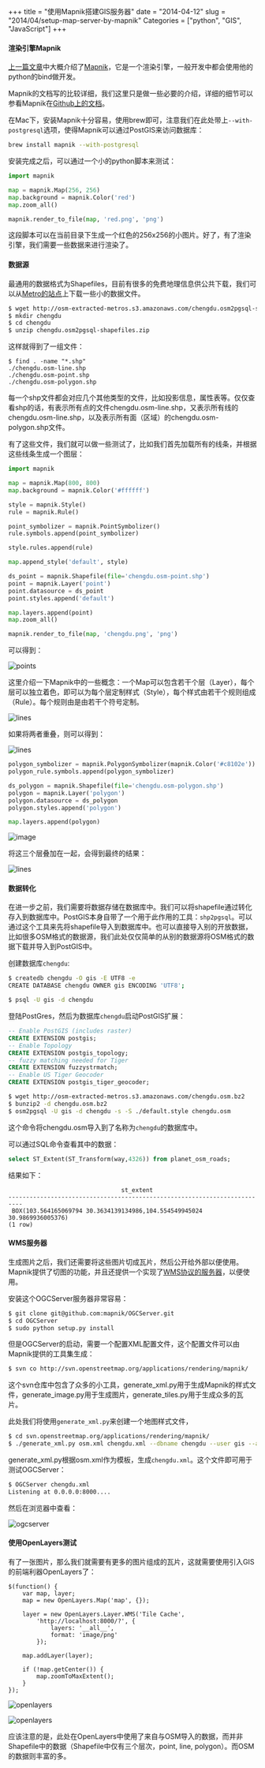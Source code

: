 +++
title = "使用Mapnik搭建GIS服务器"
date = "2014-04-12"
slug = "2014/04/setup-map-server-by-mapnik"
Categories = ["python", "GIS", "JavaScript"]
+++

#### 渲染引擎Mapnik

[上一篇文章](http://icodeit.org/2014/04/intro-map-gis/)中大概介绍了[Mapnik](https://github.com/mapnik)，它是一个渲染引擎，一般开发中都会使用他的python的bind做开发。

Mapnik的文档写的比较详细，我们这里只是做一些必要的介绍，详细的细节可以参看Mapnik在[Github上的文档](https://github.com/mapnik/mapnik/wiki)。

在Mac下，安装Mapnik十分容易，使用brew即可，注意我们在此处带上`--with-postgresql`选项，使得Mapnik可以通过PostGIS来访问数据库：

```sh
brew install mapnik --with-postgresql
```

安装完成之后，可以通过一个小的python脚本来测试：

```python
import mapnik

map = mapnik.Map(256, 256)
map.background = mapnik.Color('red')
map.zoom_all()

mapnik.render_to_file(map, 'red.png', 'png')
```

这段脚本可以在当前目录下生成一个红色的256x256的小图片。好了，有了渲染引擎，我们需要一些数据来进行渲染了。

#### 数据源

最通用的数据格式为Shapefiles，目前有很多的免费地理信息供公共下载，我们可以从[Metro的站点](http://metro.teczno.com/)上下载一些小的数据文件。

```sh
$ wget http://osm-extracted-metros.s3.amazonaws.com/chengdu.osm2pgsql-shapefiles.zip
$ mkdir chengdu
$ cd chengdu
$ unzip chengdu.osm2pgsql-shapefiles.zip
```
这样就得到了一组文件：

```
$ find . -name "*.shp"
./chengdu.osm-line.shp
./chengdu.osm-point.shp
./chengdu.osm-polygon.shp
```

每一个shp文件都会对应几个其他类型的文件，比如投影信息，属性表等。仅仅查看shp的话，有表示所有点的文件chengdu.osm-line.shp，又表示所有线的chengdu.osm-line.shp，以及表示所有面（区域）的chengdu.osm-polygon.shp文件。

有了这些文件，我们就可以做一些测试了，比如我们首先加载所有的线条，并根据这些线条生成一个图层：

```python
import mapnik

map = mapnik.Map(800, 800)
map.background = mapnik.Color('#ffffff')

style = mapnik.Style()
rule = mapnik.Rule()

point_symbolizer = mapnik.PointSymbolizer()
rule.symbols.append(point_symbolizer)

style.rules.append(rule)

map.append_style('default', style)

ds_point = mapnik.Shapefile(file='chengdu.osm-point.shp')
point = mapnik.Layer('point')
point.datasource = ds_point
point.styles.append('default')

map.layers.append(point)
map.zoom_all()

mapnik.render_to_file(map, 'chengdu.png', 'png')
```

可以得到：

![points](/images/2014/04/chengdu-point.png)

这里介绍一下Mapnik中的一些概念：一个Map可以包含若干个层（Layer），每个层可以独立着色，即可以为每个层定制样式（Style），每个样式由若干个规则组成（Rule）。每个规则由是由若干个符号定制。

![lines](/images/2014/04/chengdu-line.png)

如果将两者重叠，则可以得到：

![lines](/images/2014/04/chengdu-point-and-line.png)

```python
polygon_symbolizer = mapnik.PolygonSymbolizer(mapnik.Color('#c8102e'))
polygon_rule.symbols.append(polygon_symbolizer)

ds_polygon = mapnik.Shapefile(file='chengdu.osm-polygon.shp')
polygon = mapnik.Layer('polygon')
polygon.datasource = ds_polygon
polygon.styles.append('polygon')

map.layers.append(polygon)
```

![image](/images/2014/04/chengdu-polygon.png)

将这三个层叠加在一起，会得到最终的结果：

![lines](/images/2014/04/chengdu-point-and-line-and-polygon.png)

#### 数据转化

在进一步之前，我们需要将数据存储在数据库中。我们可以将shapefile通过转化存入到数据库中。PostGIS本身自带了一个用于此作用的工具：`shp2pgsql`。可以通过这个工具来先将shapefile导入到数据库中。也可以直接导入别的开放数据，比如很多OSM格式的数据源，我们此处仅仅简单的从别的数据源将OSM格式的数据下载并导入到PostGIS中。

创建数据库`chengdu`:

```sh
$ createdb chengdu -O gis -E UTF8 -e
CREATE DATABASE chengdu OWNER gis ENCODING 'UTF8';

$ psql -U gis -d chengdu
```

登陆PostGres，然后为数据库`chengdu`启动PostGIS扩展：

```sql
-- Enable PostGIS (includes raster)
CREATE EXTENSION postgis;
-- Enable Topology
CREATE EXTENSION postgis_topology;
-- fuzzy matching needed for Tiger
CREATE EXTENSION fuzzystrmatch;
-- Enable US Tiger Geocoder
CREATE EXTENSION postgis_tiger_geocoder;
```

```sh
$ wget http://osm-extracted-metros.s3.amazonaws.com/chengdu.osm.bz2
$ bunzip2 -d chengdu.osm.bz2
$ osm2pgsql -U gis -d chengdu -s -S ./default.style chengdu.osm
```

这个命令将chengdu.osm导入到了名称为`chengdu`的数据库中。

可以通过SQL命令查看其中的数据：

```sql
select ST_Extent(ST_Transform(way,4326)) from planet_osm_roads;
```

结果如下：

```
                                st_extent                                 
--------------------------------------------------------------------------
 BOX(103.564165069794 30.3634139134986,104.554549945024 30.9869936005376)
(1 row)
```

#### WMS服务器

生成图片之后，我们还需要将这些图片切成瓦片，然后公开给外部以便使用。Mapnik提供了切图的功能，并且还提供一个实现了[WMS协议的服务器](https://github.com/mapnik/OGCServer)，以便使用。

安装这个OGCServer服务器非常容易：

```sh
$ git clone git@github.com:mapnik/OGCServer.git
$ cd OGCServer
$ sudo python setup.py install
```

但是OGCServer的启动，需要一个配置XML配置文件，这个配置文件可以由Mapnik提供的工具集生成：

```sh
$ svn co http://svn.openstreetmap.org/applications/rendering/mapnik/
```

这个svn仓库中包含了众多的小工具，generate_xml.py用于生成Mapnik的样式文件，generate_image.py用于生成图片，generate_tiles.py用于生成众多的瓦片。

此处我们将使用`generate_xml.py`来创建一个地图样式文件，

```sh
$ cd svn.openstreetmap.org/applications/rendering/mapnik/
$ ./generate_xml.py osm.xml chengdu.xml --dbname chengdu --user gis --accept-none
```

generate_xml.py根据osm.xml作为模板，生成`chengdu.xml`。这个文件即可用于测试OGCServer：

```sh
$ OGCServer chengdu.xml
Listening at 0.0.0.0:8000....
```

然后在浏览器中查看：

![ogcserver](/images/2014/04/ogcserver-localhost-resized.png)

#### 使用OpenLayers测试

有了一张图片，那么我们就需要有更多的图片组成的瓦片，这就需要使用引入GIS的前端利器OpenLayers了：

```
$(function() {
    var map, layer;
    map = new OpenLayers.Map('map', {});

    layer = new OpenLayers.Layer.WMS('Tile Cache', 
        'http://localhost:8000/?', {
            layers: '__all__',
            format: 'image/png'
        });
    
    map.addLayer(layer);

    if (!map.getCenter()) {
        map.zoomToMaxExtent();
    }
});
```

![openlayers](/images/2014/04/openlayers-chengdu-resized.png)


![openlayers](/images/2014/04/openlayers-chengdu-detail-resized.png)


应该注意的是，此处在OpenLayers中使用了来自与OSM导入的数据，而并非Shapefile中的数据（Shapefile中仅有三个层次，point, line, polygon）。而OSM的数据则丰富的多。

